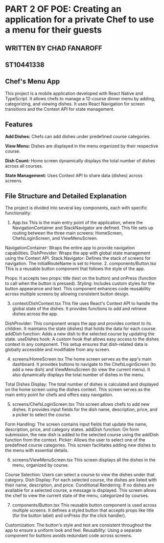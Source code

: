 # **PART 2 OF POE: Creating an application for a private Chef to use a menu for their guests** #

## WRITTEN BY CHAD FANAROFF ##

## ST10441338 ##

## Chef's Menu App ##

This project is a mobile application developed with React Native and TypeScript. It allows chefs to manage a 12-course dinner menu by adding, categorizing, and viewing dishes. It uses React Navigation for screen transitions and the Context API for state management.

## Features ##
**Add Dishes:** Chefs can add dishes under predefined course categories.

**View Menu:** Dishes are displayed in the menu organized by their respective course.

**Dish Count:** Home screen dynamically displays the total number of dishes across all courses.

**State Management:** Uses Context API to share data (dishes) across screens.


## File Structure and Detailed Explanation ##
The project is divided into several key components, each with specific functionality:

1. App.tsx
This is the main entry point of the application, where the NavigationContainer and StackNavigator are defined. This file sets up routing between the three main screens: HomeScreen, ChefsLoginScreen, and ViewMenuScreen.

NavigationContainer: Wraps the entire app to provide navigation capabilities.
DishProvider: Wraps the app with global state management using the Context API.
Stack.Navigator: Defines the stack of screens for navigation. The initialRouteName is set to Home.
2. components/Button.tsx
This is a reusable button component that follows the style of the app.

Props: It accepts two props: title (text on the button) and onPress (function to call when the button is pressed).
Styling: Includes custom styles for the button appearance and text.
This component enhances code reusability across multiple screens by allowing consistent button design.

3. context/DishContext.tsx
This file uses React's Context API to handle the global state of the dishes. It provides functions to add and retrieve dishes across the app.

DishProvider: This component wraps the app and provides context to its children. It maintains the state (dishes) that holds the data for each course.
addDish function: Adds a new dish to the selected course by updating the state.
useDishes hook: A custom hook that allows easy access to the dishes context in any component.
This setup ensures that dish-related data is globally accessible and modifiable from any screen.

4. screens/HomeScreen.tsx
The home screen serves as the app's main dashboard. It provides buttons to navigate to the ChefsLoginScreen (to add a new dish) and ViewMenuScreen (to view the current menu). It also dynamically displays the total number of dishes in the menu.

Total Dishes Display: The total number of dishes is calculated and displayed on the home screen using the dishes context.
This screen serves as the main entry point for chefs and offers easy navigation.

5. screens/ChefsLoginScreen.tsx
This screen allows chefs to add new dishes. It provides input fields for the dish name, description, price, and a picker to select the course.

Form Handling: The screen contains input fields that update the name, description, price, and category states.
addDish function: On form submission, the new dish is added to the selected course using the addDish function from the context.
Picker: Allows the user to select one of the predefined course categories.
This screen facilitates adding new dishes to the menu with essential details.

6. screens/ViewMenuScreen.tsx
This screen displays all the dishes in the menu, organized by course.

Course Selection: Users can select a course to view the dishes under that category.
Dish Display: For each selected course, the dishes are listed with their name, description, and price.
Conditional Rendering: If no dishes are available for a selected course, a message is displayed.
This screen allows the chef to view the current state of the menu, categorized by courses.

7. components/Button.tsx
This reusable button component is used across multiple screens. It defines a styled button that accepts props like title (for the button label) and onPress (for the click handler).

Customization: The button's style and text are consistent throughout the app to ensure a uniform look and feel.
Reusability: Using a separate component for buttons avoids redundant code across screens.
